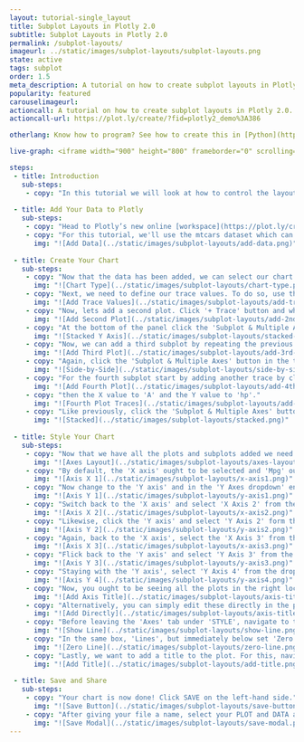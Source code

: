```yaml
---
layout: tutorial-single_layout
title: Subplot Layouts in Plotly 2.0
subtitle: Subplot Layouts in Plotly 2.0
permalink: /subplot-layouts/
imageurl: ../static/images/subplot-layouts/subplot-layouts.png
state: active
tags: subplot
order: 1.5
meta_description: A tutorial on how to create subplot layouts in Plotly 2.0.
popularity: featured
carouselimageurl:
actioncall: A tutorial on how to create subplot layouts in Plotly 2.0.
actioncall-url: https://plot.ly/create/?fid=plotly2_demo%3A386

otherlang: Know how to program? See how to create this in [Python](https://plot.ly/python/#subplots) or [R](https://plot.ly/r/#subplots).

live-graph: <iframe width="900" height="800" frameborder="0" scrolling="no" src="//plot.ly/~plotly2_demo/387.embed"></iframe>

steps:
 - title: Introduction
   sub-steps:
    - copy: "In this tutorial we will look at how to control the layout of subplots."
 
 - title: Add Your Data to Plotly
   sub-steps:
    - copy: "Head to Plotly’s new online [workspace](https://plot.ly/create) and add your data. You have the option of typing directly in the grid, uploading your file, or entering a URL of an online dataset. Plotly accepts .xls, .xlsx, or .csv files. For more information on how to enter your data, see [this](http://help.plot.ly/add-data-to-the-plotly-grid/) tutorial."
    - copy: "For this tutorial, we'll use the mtcars dataset which can be found [here](https://raw.githubusercontent.com/plotly/datasets/master/motor_trend_car_road_tests.csv). Simply, copy the URL from Github. Now, returning to the workspace select 'IMPORT' and then 'By URL'. Here, you just paste the URL from Github."
      img: "![Add Data](../static/images/subplot-layouts/add-data.png)"
 
 - title: Create Your Chart
   sub-steps:
    - copy: "Now that the data has been added, we can select our chart types. Here, we will use a single trace for each subplot. First, we will use the default chart type, 'Scatter'."
      img: "![Chart Type](../static/images/subplot-layouts/chart-type.png)"
    - copy: "Next, we need to define our trace values. To do so, use the dropdowns in the trace panel to select 'mpg' as the X value, 'drat' as the Y value, set 'A' as the 'Hover Text', and set the 'Size' as 'cyl."
      img: "![Add Trace Values](../static/images/subplot-layouts/add-trace-values.png)"
    - copy: "Now, lets add a second plot. Click '+ Trace' button and when a new trace panel box appears change the Y value to 'qsec'."
      img: "![Add Second Plot](../static/images/subplot-layouts/add-2nd-trace.png)"
    - copy: "At the bottom of the panel click the 'Subplot & Multiple Axes' button where a selection of subplot arrangements ought to be presented. For this tutorial, select 'Stacked-Y-Axis' - also referred to as shared x-axis - and click 'Confirm'."
      img: "![Stacked Y Axis](../static/images/subplot-layouts/stacked-y-axis.png)"
    - copy: "Now, we can add a third subplot by repeating the previous process. Add another trace by clicking the '+ Trace' button and when a new trace panel box appears change the X value to 'wt' and the Y value to 'disp'."
      img: "![Add Third Plot](../static/images/subplot-layouts/add-3rd-trace.png)"
    - copy: "Again, click the 'Subplot & Multiple Axes' button in the third trace panel where a selection of subplot arrangements ought to be presented. For this subplot, select 'Side By Side' and click 'Confirm'. You may notice that the layout isn't what you want but we will address this once we have added all the plots."
      img: "![Side-by-Side](../static/images/subplot-layouts/side-by-side.png)"
    - copy: "For the fourth subplot start by adding another trace by clicking the '+ Trace' button and when a new trace panel box appears change the chart type to 'Bar'"
      img: "![Add Fourth Plot](../static/images/subplot-layouts/add-4th-trace.png)"
    - copy: "then the X value to 'A' and the Y value to 'hp'."
      img: "![Fourth Plot Traces](../static/images/subplot-layouts/add-4th-trace-values.png)"
    - copy: "Like previously, click the 'Subplot & Multiple Axes' button in the fourth trace panel where a selection of subplot arrangements ought to be presented. For this subplot, select 'Stacked' and click 'Confirm'. As previously mentioned, you may notice that the layout isn't what you want but we will address this once we have added all the plots."
      img: "![Stacked](../static/images/subplot-layouts/stacked.png)"
 
 - title: Style Your Chart
   sub-steps:
    - copy: "Now that we have all the plots and subplots added we need to organise the subplot layouts. Thus, select 'Axes' under the STYLE tab and navigate to 'Layout'. Here, we'll make a serious of changes to each axis across all plots."
      img: "![Axes Layout](../static/images/subplot-layouts/axes-layout.png)"
    - copy: "By default, the 'X axis' ought to be selected and 'Mpg' ought to be the option in the 'X Axes dropdown'. Ensure that the axis width is set at a 'Start Position' of 0 and an 'End Position' of 45. Leave other values to their default settings."
      img: "![Axis X 1](../static/images/subplot-layouts/x-axis1.png)"
    - copy: "Now change to the 'Y axis' and in the 'Y Axes dropdown' ensure that 'Drat' is selected. Here, set the 'positions' to 40 and 65, respectively."
      img: "![Axis Y 1](../static/images/subplot-layouts/y-axis1.png)"
    - copy: "Switch back to the 'X axis' and select 'X Axis 2' from the 'X Axes dropdown'. Set the 'position' values to 55 and 100, respectively."
      img: "![Axis X 2](../static/images/subplot-layouts/x-axis2.png)"
    - copy: "Likewise, click the 'Y axis' and select 'Y Axis 2' form the 'Y Axes dropdown'. Enter the 'position' values of 70 and 95, respectively."
      img: "![Axis Y 2](../static/images/subplot-layouts/y-axis2.png)"
    - copy: "Again, back to the 'X axis', select the 'X Axis 3' from the 'X Axes dropdown' and then set the 'Start Position' to 0 and the 'End Position' to 100."
      img: "![Axis X 3](../static/images/subplot-layouts/x-axis3.png)"
    - copy: "Flick back to the 'Y axis' and select 'Y Axis 3' from the 'Y Axes dropdown' and enter the values 40 and 100, respectively. Hopefully, now you're beginning to see some organization."
      img: "![Axis Y 3](../static/images/subplot-layouts/y-axis3.png)"
    - copy: "Staying with the 'Y axis', select 'Y Axis 4' from the dropdown and set the 'Start Position' to 10 and the 'End Position' to 30."
      img: "![Axis Y 4](../static/images/subplot-layouts/y-axis4.png)"
    - copy: "Now, you ought to be seeing all the plots in the right locations so we can work on styling the plot a little more. Staying in the 'Axes' tab under 'STYLE', select the 'Titles' box and then utilise the 'X' and 'Y' options and the dropdown to navigate which axis you wish to title using the textbox."
      img: "![Add Axis Title](../static/images/subplot-layouts/axis-title.png)"
    - copy: "Alternatively, you can simply edit these directly in the plot by clicking on the area where is says 'Click to Enter ... Title'."
      img: "![Add Directly](../static/images/subplot-layouts/axis-title2.png)"
    - copy: "Before leaving the 'Axes' tab under 'STYLE', navigate to the 'Lines' box. Here, we can add lines to our axes by clicking the 'ALL' option and under 'Line' select 'Show'. Now, you ought to see 3 X axis lines and 4 Y axis lines (remember that the subplot in the top left-hand shares and X axis)."
      img: "![Show Line](../static/images/subplot-layouts/show-line.png)"
    - copy: "In the same box, 'Lines', but immediately below set 'Zero Line' to 'Hide'. Somewhat self-evident, this removes the line on the axis at 0."
      img: "![Zero Line](../static/images/subplot-layouts/zero-line.png)"
    - copy: "Lastly, we want to add a title to the plot. For this, navigate to 'Layout' under 'STYLE' and then select 'Titles and Fonts'. In the text box enter 'Subplot Layouts' or alternatively, like before, you can enter it directly in the plot where it says 'Click to Enter Plot Title'."
      img: "![Add Title](../static/images/subplot-layouts/add-title.png)"
 
 - title: Save and Share
   sub-steps:
    - copy: "Your chart is now done! Click SAVE on the left-hand side."
      img: "![Save Button](../static/images/subplot-layouts/save-button.png)"
    - copy: "After giving your file a name, select your PLOT and DATA as 'Public' or 'Private'. For more information on how sharing works, including the difference between private, public and secret sharing, visit [this](http://help.plot.ly/save-share-and-export-in-plotly/) page."
      img: "![Save Modal](../static/images/subplot-layouts/save-modal.png)"
---
```

